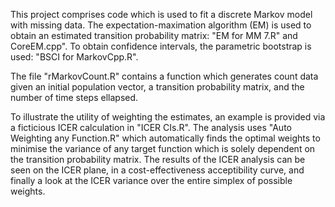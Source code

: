 This project comprises code which is used to fit a discrete Markov model with missing data. 
The expectation-maximation algorithm (EM) is used to obtain an estimated transition probability matrix: "EM for MM 7.R" and CoreEM.cpp".
To obtain confidence intervals, the parametric bootstrap is used: "BSCI for MarkovCpp.R".

The file "rMarkovCount.R" contains a function which generates count data given an initial population vector, a transition probability matrix, and the number of time steps ellapsed.

To illustrate the utility of weighting the estimates, an example is provided via a ficticious ICER calculation in "ICER CIs.R". 
The analysis uses "Auto Weighting any Function.R" which automatically finds the optimal weights to minimise the variance of any target function which is solely dependent on the transition probability matrix.
The results of the ICER analysis can be seen on the ICER plane, in a cost-effectiveness acceptibility curve, and finally a look at the ICER variance over the entire simplex of possible weights.
